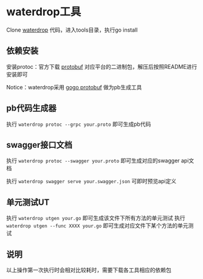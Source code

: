 # waterdrop工具

Clone [waterdrop](https://github.com/UnderTreeTech/waterdrop) 代码，进入tools目录，执行go install

## 依赖安装

安装protoc：官方下载 [protobuf](https://github.com/protocolbuffers/protobuf/releases) 对应平台的二进制包，解压后按照README进行安装即可

Notice：waterdrop采用 [gogo protobuf](https://github.com/golang/protobuf) 做为pb生成工具

## pb代码生成器

执行 `waterdrop protoc --grpc your.proto` 即可生成pb代码 

## swagger接口文档

执行 `waterdrop protoc --swagger your.proto` 即可生成对应的swagger api文档

执行 `waterdrop swagger serve your.swagger.json` 可即时预览api定义

## 单元测试UT

执行 `waterdrop utgen your.go` 即可生成该文件下所有方法的单元测试
执行 `waterdrop utgen --func XXXX your.go` 即可生成对应文件下某个方法的单元测试

## 说明

以上操作第一次执行时会相对比较耗时，需要下载各工具相应的依赖包